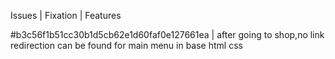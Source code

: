 Issues | Fixation | Features

#b3c56f1b51cc30b1d5cb62e1d60faf0e127661ea | after going to shop,no link redirection can be found for main menu in base html css
